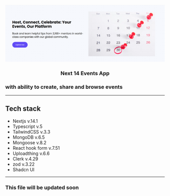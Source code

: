 <div align="center">
  <br />
      <img src="./public/images/github/promo.png" />
  <br />

  <h3 align="center">Next 14 Events App</h3>

</div>

### with ability to create, share and browse events

---

## Tech stack

- Nextjs v.14.1
- Typescript v.5
- TailwindCSS v.3.3
- MongoDB v.6.5
- Mongoose v.8.2
- React hook form v.7.51
- Uploadthing v.6.6
- Clerk v.4.29
- zod v.3.22
- Shadcn UI

---

### This file will be updated soon
